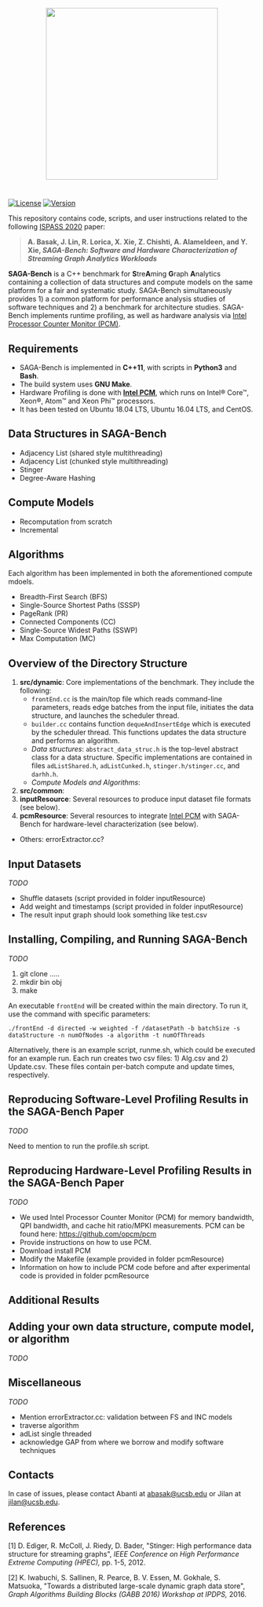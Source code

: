 <p align="center"><img src="https://github.com/abasak24/SAGA-Bench/blob/master/img/saga.png" width="350"></p>

#

[![License](https://img.shields.io/badge/License-BSD%203--Clause-blue.svg)](https://opensource.org/licenses/BSD-3-Clause)
[![Version](https://img.shields.io/badge/version-alpha-orange.svg)](https://img.shields.io/badge/version-alpha-orange.svg)

This repository contains code, scripts, and user instructions related to the following [ISPASS 2020](https://ispass.org/ispass2020/) paper: 

> **A. Basak, J. Lin, R. Lorica, X. Xie, Z. Chishti, A. Alameldeen, and Y. Xie, *SAGA-Bench: Software and Hardware Characterization of Streaming Graph Analytics Workloads***

**SAGA-Bench** is a C++ benchmark for **S**tre**A**ming **G**raph **A**nalytics containing a collection of data structures and compute models on the same platform for a fair and systematic study. SAGA-Bench simultaneously provides 1) a common platform for performance analysis studies of software techniques and 2) a benchmark for architecture studies. SAGA-Bench implements runtime profiling, as well as hardware analysis via [Intel Processor Counter Monitor (PCM)](https://software.intel.com/en-us/articles/intel-performance-counter-monitor).

## Requirements
* SAGA-Bench is implemented in **C++11**, with scripts in **Python3** and **Bash**. 
* The build system uses **GNU Make**.
* Hardware Profiling is done with [**Intel PCM**](https://software.intel.com/en-us/articles/intel-performance-counter-monitor), which runs on Intel&reg; Core&trade;, Xeon&reg;, Atom&trade; and Xeon Phi&trade; processors.
* It has been tested on Ubuntu 18.04 LTS, Ubuntu 16.04 LTS, and CentOS.

## Data Structures in SAGA-Bench
+ Adjacency List (shared style multithreading)
+ Adjacency List (chunked style multithreading)
+ Stinger 
+ Degree-Aware Hashing

## Compute Models
+ Recomputation from scratch
+ Incremental

## Algorithms
Each algorithm has been implemented in both the aforementioned compute mdoels. 
+ Breadth-First Search (BFS)
+ Single-Source Shortest Paths (SSSP)
+ PageRank (PR)
+ Connected Components (CC)
+ Single-Source Widest Paths (SSWP)
+ Max Computation (MC)

## Overview of the Directory Structure 
1. **src/dynamic**: Core implementations of the benchmark. They include the following:
    + `frontEnd.cc` is the main/top file which reads command-line parameters, reads edge batches from the input file, initiates the data structure, and launches the scheduler thread. 
    + `builder.cc` contains function `dequeAndInsertEdge` which is executed by the scheduler thread. This functions updates the data structure and performs an algorithm.
    + *Data structures*: `abstract_data_struc.h` is the top-level abstract class for a data structure. Specific implementations are contained in files `adListShared.h`, `adListCunked.h`, `stinger.h/stinger.cc`, and `darhh.h`.
    + *Compute Models and Algorithms*: 
2. **src/common**: 
3. **inputResource**: Several resources to produce input dataset file formats (see below).
4. **pcmResource**: Several resources to integrate [Intel PCM](https://software.intel.com/en-us/articles/intel-performance-counter-monitor) with SAGA-Bench for hardware-level characterization (see below).
+ Others: errorExtractor.cc? 

## Input Datasets
_TODO_
+ Shuffle datasets (script provided in folder inputResource)
+ Add weight and timestamps (script provided in folder inputResource)
+ The result input graph should look something like test.csv

## Installing, Compiling, and Running SAGA-Bench 
_TODO_
1) git clone .....
2) mkdir bin obj
3) make 

An executable `frontEnd` will be created within the main directory. To run it, use the command with specific parameters:

```
./frontEnd -d directed -w weighted -f /datasetPath -b batchSize -s dataStructure -n numOfNodes -a algorithm -t numOfThreads
```
Alternatively, there is an example script, runme.sh, which could be executed for an example run. 
Each run creates two csv files: 1) Alg.csv and 2) Update.csv. These files contain per-batch compute and update times, respectively. 

## Reproducing Software-Level Profiling Results in the SAGA-Bench Paper
_TODO_

Need to mention to run the profile.sh script. 

## Reproducing Hardware-Level Profiling Results in the SAGA-Bench Paper
_TODO_
+ We used Intel Processor Counter Monitor (PCM) for memory bandwidth, QPI bandwidth, and cache hit ratio/MPKI measurements. PCM can be found here: https://github.com/opcm/pcm
+ Provide instructions on how to use PCM.
+ Download install PCM 
+ Modify the Makefile (example provided in folder pcmResource)
+ Information on how to include PCM code before and after experimental code is provided in folder pcmResource

## Additional Results

## Adding your own data structure, compute model, or algorithm 
_TODO_

## Miscellaneous
_TODO_

+ Mention errorExtractor.cc: validation between FS and INC models 
+ traverse algorithm 
+ adList single threaded
+ acknowledge GAP from where we borrow and modify software techniques 

## Contacts
In case of issues, please contact Abanti at abasak@ucsb.edu or Jilan at jilan@ucsb.edu.

## References
[1] D. Ediger, R. McColl, J. Riedy, D. Bader, "Stinger: High performance data structure for streaming graphs", _IEEE Conference on High Performance Extreme Computing (HPEC),_ pp. 1-5, 2012.

[2] K. Iwabuchi, S. Sallinen, R. Pearce, B. V. Essen, M. Gokhale, S. Matsuoka, "Towards a distributed large-scale dynamic graph data store", _Graph Algorithms Building Blocks (GABB 2016) Workshop at IPDPS,_ 2016.